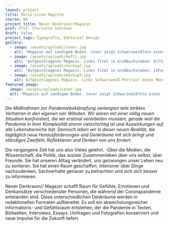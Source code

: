 ```yaml
---
layout: project
title: Marie-Luise Hagitte
course: BA
project_title: Neuer Denkraum//Magazin
prof: Prof. Charlotte Schröner
draft: false
project_tags: Typografie, Editorial Design
gallery:
  - image: /assets/uploads/cover.jpg
    alt: "Magazin auf sandigem Boden. Cover zeigt Schwarzweißfoto eines jungen Menschen, Titel in Neongelb: Neuer / Denk / Raum"
  - image: /assets/uploads/heft1.jpg
    alt: "Aufgeschlagenes Magazin. Links Titel in Großbuchstaben: Diffus, Rechts Fließtext. Unscharfe, runde Strukturen sind überlagert"
  - image: /assets/uploads/mockup2.jpg
    alt: "Aufgeschlagenes Magazin. Links Titel in Großbuchstaben: 11Facts. Rechts Fließtext"
  - image: /assets/uploads/mockup3.jpg
    alt: Aufgeschlagenes Magazin. Links Schwarzweiß-Portrait eines Menschen der sich mit glänzender Plastikfolie umwickelt. Recht tiefrot getöntes Dreiviertelportrait eines Menschen
featured_image:
  image: /assets/uploads/cover.jpg
  alt: "Magazin auf sandigem Boden. Cover zeigt Schwarzweißfoto eines jungen Menschen, Titel in Neongelb: Neuer / Denk / Raum"
---
```

*Die Maßnahmen zur Pandemiebekämpfung verlangten teils striktes Verharren in den eigenen vier Wänden. Wir waren mit einer völlig neuen Situation konfrontiert, die wir erstmal verarbeiten mussten, gerade weil die Pandemie in ihrer Komplexität enorm vielschichtig ist und Auswirkungen auf alle Lebensbereiche hat. Dennoch leben wir in dieser neuen Realität, die tagtäglich neue Herausforderungen und Denkräume mit sich bringt und ständiges Zweifeln, Reflektieren und Denken von uns fordert.* 

Die vergangene Zeit hat uns also Vieles gelehrt. -Über die Medien, die Wissenschaft, die Politik, das soziale Zusammenleben über uns selbst, über Freunde. Sie hat unseren Alltag verändert, uns gezwungen unser Leben neu zu sortieren. Sie hat einen Raum geschaffen, intensiver über Dinge nachzudenken, Sachverhalte genauer zu betrachten und sich sich besser zu informieren. 

Neuer Denkraum// Magazin schafft Raum für Gefühle, Emotionen und Denkansätze verschiedenster Personen, die während der Coronapandemie entstanden sind. Diese unterschiedlichen Denkräume werden in redaktionellen Formaten aufbereitet. Es soll ein abwechslungsreicher Informations- und Gefühlsraum entstehen, der die Pandemie in Texten, Bildwelten, Interviews, Essays, Umfragen und Fotografien konserviert und neue Impulse für die Zukunft liefert.